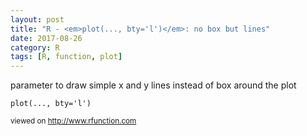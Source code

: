 ```yaml
---
layout: post
title: "R - <em>plot(..., bty='l')</em>: no box but lines"
date: 2017-08-26
category: R
tags: [R, function, plot]
---
```


parameter to draw simple x and y lines instead of box around the plot

```
plot(..., bty='l')
```


<small> viewed on http://www.rfunction.com </small>
